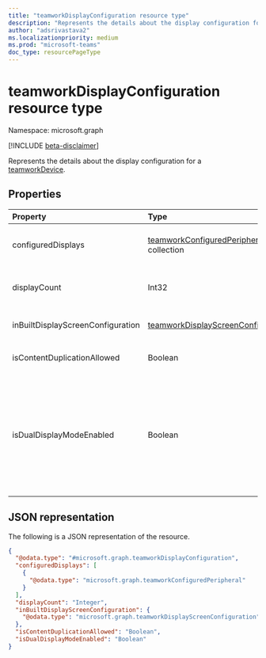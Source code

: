 ```yaml
---
title: "teamworkDisplayConfiguration resource type"
description: "Represents the details about the display configuration for a device."
author: "adsrivastava2"
ms.localizationpriority: medium
ms.prod: "microsoft-teams"
doc_type: resourcePageType
---
```


# teamworkDisplayConfiguration resource type

Namespace: microsoft.graph

[!INCLUDE [beta-disclaimer](../../includes/beta-disclaimer.md)]

Represents the details about the display configuration for a [teamworkDevice](../resources/teamworkdevice.md).

## Properties
|Property|Type|Description|
|:---|:---|:---|
|configuredDisplays|[teamworkConfiguredPeripheral](../resources/teamworkconfiguredperipheral.md) collection|The list of configured displays. Applicable only for Microsoft Teams Rooms devices.|
|displayCount|Int32|Total number of connected displays, including inbuilt display. Applicable only for Teams Rooms devices.|
|inBuiltDisplayScreenConfiguration|[teamworkDisplayScreenConfiguration](../resources/teamworkdisplayscreenconfiguration.md)|Configuration for inbuilt display. Not applicable for Teams Rooms devices.|
|isContentDuplicationAllowed|Boolean|`True` if content duplication is allowed. Applicable only for Teams Rooms devices.|
|isDualDisplayModeEnabled|Boolean|`True` if dual display mode is enabled. If **isDualDisplayModeEnabled** is `true`, then when the content is shared via the HDMI ingest module on the Microsoft Teams Rooms device, it will be displayed on both Front of Room screens instead of just the one screen. Applicable only for Teams Rooms devices.|


## JSON representation
The following is a JSON representation of the resource.
<!-- {
  "blockType": "resource",
  "@odata.type": "microsoft.graph.teamworkDisplayConfiguration"
}
-->
``` json
{
  "@odata.type": "#microsoft.graph.teamworkDisplayConfiguration",
  "configuredDisplays": [
    {
      "@odata.type": "microsoft.graph.teamworkConfiguredPeripheral"
    }
  ],
  "displayCount": "Integer",
  "inBuiltDisplayScreenConfiguration": {
    "@odata.type": "microsoft.graph.teamworkDisplayScreenConfiguration"
  },
  "isContentDuplicationAllowed": "Boolean",
  "isDualDisplayModeEnabled": "Boolean"
}
```

